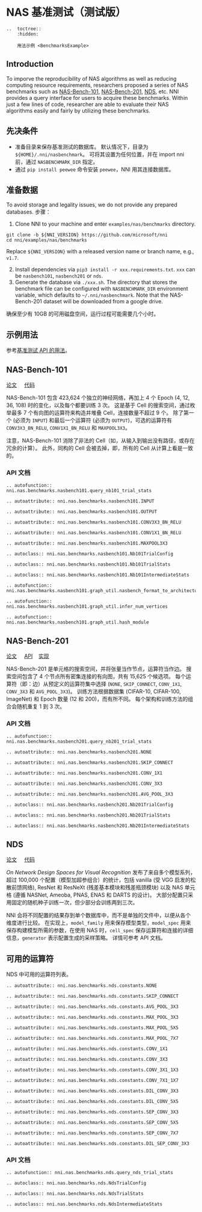 # NAS 基准测试（测试版）

```eval_rst
..  toctree::
    :hidden:

    用法示例 <BenchmarksExample>
```

## Introduction
To imporve the reproducibility of NAS algorithms as well as reducing computing resource requirements, researchers proposed a series of NAS benchmarks such as [NAS-Bench-101](https://arxiv.org/abs/1902.09635), [NAS-Bench-201](https://arxiv.org/abs/2001.00326), [NDS](https://arxiv.org/abs/1905.13214), etc. NNI provides a query interface for users to acquire these benchmarks. Within just a few lines of code, researcher are able to evaluate their NAS algorithms easily and fairly by utilizing these benchmarks.

## 先决条件

* 准备目录来保存基准测试的数据库。 默认情况下，目录为 `${HOME}/.nni/nasbenchmark`。 可将其设置为任何位置，并在 import nni 前，通过 `NASBENCHMARK_DIR` 指定。
* 通过 `pip install peewee` 命令安装 `peewee`，NNI 用其连接数据库。

## 准备数据

To avoid storage and legality issues, we do not provide any prepared databases. 步骤：

1. Clone NNI to your machine and enter `examples/nas/benchmarks` directory.
```
git clone -b ${NNI_VERSION} https://github.com/microsoft/nni
cd nni/examples/nas/benchmarks
```
Replace `${NNI_VERSION}` with a released version name or branch name, e.g., `v1.7`.

2. Install dependencies via `pip3 install -r xxx.requirements.txt`. `xxx` can be `nasbench101`, `nasbench201` or `nds`.
3. Generate the database via `./xxx.sh`. The directory that stores the benchmark file can be configured with `NASBENCHMARK_DIR` environment variable, which defaults to `~/.nni/nasbenchmark`. Note that the NAS-Bench-201 dataset will be downloaded from a google drive.

确保至少有 10GB 的可用磁盘空间，运行过程可能需要几个小时。

## 示例用法

参考[基准测试 API 的用法](./BenchmarksExample)。

## NAS-Bench-101

[论文](https://arxiv.org/abs/1902.09635) &nbsp; &nbsp; [代码](https://github.com/google-research/nasbench)

NAS-Bench-101 包含 423,624 个独立的神经网络，再加上 4 个 Epoch (4, 12, 36, 108) 时的变化，以及每个都要训练 3 次。 这是基于 Cell 的搜索空间，通过枚举最多 7 个有向图的运算符来构造并堆叠 Cell，连接数量不超过 9 个。 除了第一个 (必须为 `INPUT`) 和最后一个运算符 (必须为 `OUTPUT`)，可选的运算符有 `CONV3X3_BN_RELU`, `CONV1X1_BN_RELU` 和 `MAXPOOL3X3`。

注意，NAS-Bench-101 消除了非法的 Cell（如，从输入到输出没有路径，或存在冗余的计算）。 此外，同构的 Cell 会被去掉，即，所有的 Cell 从计算上看是一致的。

### API 文档

```eval_rst
.. autofunction:: nni.nas.benchmarks.nasbench101.query_nb101_trial_stats

.. autoattribute:: nni.nas.benchmarks.nasbench101.INPUT

.. autoattribute:: nni.nas.benchmarks.nasbench101.OUTPUT

.. autoattribute:: nni.nas.benchmarks.nasbench101.CONV3X3_BN_RELU

.. autoattribute:: nni.nas.benchmarks.nasbench101.CONV1X1_BN_RELU

.. autoattribute:: nni.nas.benchmarks.nasbench101.MAXPOOL3X3

.. autoclass:: nni.nas.benchmarks.nasbench101.Nb101TrialConfig

.. autoclass:: nni.nas.benchmarks.nasbench101.Nb101TrialStats

.. autoclass:: nni.nas.benchmarks.nasbench101.Nb101IntermediateStats

.. autofunction:: nni.nas.benchmarks.nasbench101.graph_util.nasbench_format_to_architecture_repr

.. autofunction:: nni.nas.benchmarks.nasbench101.graph_util.infer_num_vertices

.. autofunction:: nni.nas.benchmarks.nasbench101.graph_util.hash_module
```

## NAS-Bench-201

[论文](https://arxiv.org/abs/2001.00326) &nbsp; &nbsp; [API](https://github.com/D-X-Y/NAS-Bench-201) &nbsp; &nbsp;[实现](https://github.com/D-X-Y/AutoDL-Projects)

NAS-Bench-201 是单元格的搜索空间，并将张量当作节点，运算符当作边。 搜索空间包含了 4 个节点所有密集连接的有向图，共有 15,625 个候选项。 每个运算符（即：边）从预定义的运算符集中选择 (`NONE`, `SKIP_CONNECT`, `CONV_1X1`, `CONV_3X3` 和 `AVG_POOL_3X3`)。 训练方法根据数据集 (CIFAR-10, CIFAR-100, ImageNet) 和 Epoch 数量 (12 和 200)，而有所不同。 每个架构和训练方法的组合会随机重复 1 到 3 次。

### API 文档


```eval_rst
.. autofunction:: nni.nas.benchmarks.nasbench201.query_nb201_trial_stats

.. autoattribute:: nni.nas.benchmarks.nasbench201.NONE

.. autoattribute:: nni.nas.benchmarks.nasbench201.SKIP_CONNECT

.. autoattribute:: nni.nas.benchmarks.nasbench201.CONV_1X1

.. autoattribute:: nni.nas.benchmarks.nasbench201.CONV_3X3

.. autoattribute:: nni.nas.benchmarks.nasbench201.AVG_POOL_3X3

.. autoclass:: nni.nas.benchmarks.nasbench201.Nb201TrialConfig

.. autoclass:: nni.nas.benchmarks.nasbench201.Nb201TrialStats

.. autoclass:: nni.nas.benchmarks.nasbench201.Nb201IntermediateStats
```

## NDS

[论文](https://arxiv.org/abs/1905.13214) &nbsp; &nbsp; [代码](https://github.com/facebookresearch/nds)

_On Network Design Spaces for Visual Recognition_ 发布了来自多个模型系列，超过 100,000 个配置（模型加超参组合）的统计，包括 vanilla (受 VGG 启发的松散前馈网络), ResNet 和 ResNeXt (残差基本模块和残差瓶颈模块) 以及 NAS 单元格 (遵循 NASNet, Ameoba, PNAS, ENAS 和 DARTS 的设计)。 大部分配置只采用固定的随机种子训练一次，但少部分会训练两到三次。

NNI 会将不同配置的结果存到单个数据库中，而不是单独的文件中，以便从各个维度进行比较。 在实现上，`model_family` 用来保存模型类型，`model_spec` 用来保存构建模型所需的参数，在使用 NAS 时，`cell_spec` 保存运算符和连接的详细信息，`generator` 表示配置生成的采样策略。 详情可参考 API 文档。

## 可用的运算符

NDS 中可用的运算符列表。

```eval_rst
.. autoattribute:: nni.nas.benchmarks.nds.constants.NONE

.. autoattribute:: nni.nas.benchmarks.nds.constants.SKIP_CONNECT

.. autoattribute:: nni.nas.benchmarks.nds.constants.AVG_POOL_3X3

.. autoattribute:: nni.nas.benchmarks.nds.constants.MAX_POOL_3X3

.. autoattribute:: nni.nas.benchmarks.nds.constants.MAX_POOL_5X5

.. autoattribute:: nni.nas.benchmarks.nds.constants.MAX_POOL_7X7

.. autoattribute:: nni.nas.benchmarks.nds.constants.CONV_1X1

.. autoattribute:: nni.nas.benchmarks.nds.constants.CONV_3X3

.. autoattribute:: nni.nas.benchmarks.nds.constants.CONV_3X1_1X3

.. autoattribute:: nni.nas.benchmarks.nds.constants.CONV_7X1_1X7

.. autoattribute:: nni.nas.benchmarks.nds.constants.DIL_CONV_3X3

.. autoattribute:: nni.nas.benchmarks.nds.constants.DIL_CONV_5X5

.. autoattribute:: nni.nas.benchmarks.nds.constants.SEP_CONV_3X3

.. autoattribute:: nni.nas.benchmarks.nds.constants.SEP_CONV_5X5

.. autoattribute:: nni.nas.benchmarks.nds.constants.SEP_CONV_7X7

.. autoattribute:: nni.nas.benchmarks.nds.constants.DIL_SEP_CONV_3X3
```

### API 文档

```eval_rst
.. autofunction:: nni.nas.benchmarks.nds.query_nds_trial_stats

.. autoclass:: nni.nas.benchmarks.nds.NdsTrialConfig

.. autoclass:: nni.nas.benchmarks.nds.NdsTrialStats

.. autoclass:: nni.nas.benchmarks.nds.NdsIntermediateStats
```
